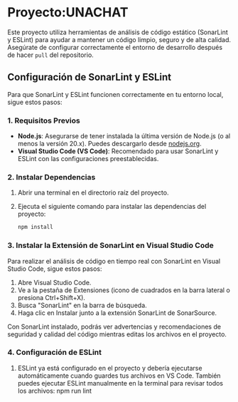 # Proyecto:UNACHAT

Este proyecto utiliza herramientas de análisis de código estático (SonarLint y ESLint) para ayudar a mantener un código limpio, seguro y de alta calidad. Asegúrate de configurar correctamente el entorno de desarrollo después de hacer `pull` del repositorio.

## Configuración de SonarLint y ESLint

Para que SonarLint y ESLint funcionen correctamente en tu entorno local, sigue estos pasos:

### 1. Requisitos Previos

- **Node.js**: Asegurarse de tener instalada la última versión de Node.js (o al menos la versión 20.x). Puedes descargarlo desde [nodejs.org](https://nodejs.org/).
- **Visual Studio Code (VS Code)**: Recomendado para usar SonarLint y ESLint con las configuraciones preestablecidas.

### 2. Instalar Dependencias

1. Abrir una terminal en el directorio raíz del proyecto.
2. Ejecuta el siguiente comando para instalar las dependencias del proyecto:

   ```bash
   npm install

### 3. Instalar la Extensión de SonarLint en Visual Studio Code

Para realizar el análisis de código en tiempo real con SonarLint en Visual Studio Code, sigue estos pasos:

1. Abre Visual Studio Code.
2. Ve a la pestaña de Extensiones (icono de cuadrados en la barra lateral o presiona Ctrl+Shift+X).
3. Busca "SonarLint" en la barra de búsqueda.
4. Haga clic en Instalar junto a la extensión SonarLint de SonarSource.

Con SonarLint instalado, podrás ver advertencias y recomendaciones de seguridad y calidad del código mientras editas los archivos en el proyecto.

### 4. Configuración de ESLint
1. ESLint ya está configurado en el proyecto y debería ejecutarse automáticamente cuando guardes tus archivos en VS Code. También puedes ejecutar ESLint manualmente en la terminal para revisar todos los archivos: npm run lint

